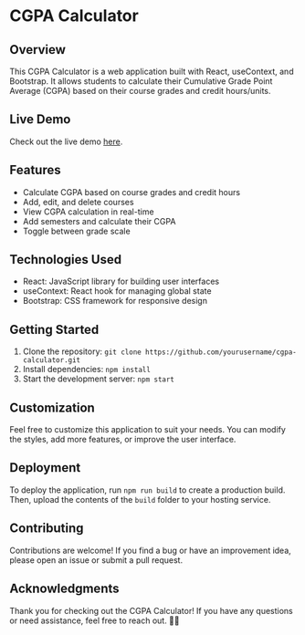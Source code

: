 # CGPA Calculator


## Overview

This CGPA Calculator is a web application built with React, useContext, and Bootstrap. It allows students to calculate their Cumulative Grade Point Average (CGPA) based on their course grades and credit hours/units.

## Live Demo

Check out the live demo [here](https://gpcalc1.netlify.app/).

## Features

- Calculate CGPA based on course grades and credit hours
- Add, edit, and delete courses
- View CGPA calculation in real-time
- Add semesters and calculate their CGPA
- Toggle between grade scale

## Technologies Used

- React: JavaScript library for building user interfaces
- useContext: React hook for managing global state
- Bootstrap: CSS framework for responsive design

## Getting Started

1. Clone the repository: `git clone https://github.com/yourusername/cgpa-calculator.git`
2. Install dependencies: `npm install`
3. Start the development server: `npm start`

## Customization

Feel free to customize this application to suit your needs. You can modify the styles, add more features, or improve the user interface.

## Deployment

To deploy the application, run `npm run build` to create a production build. Then, upload the contents of the `build` folder to your hosting service.

## Contributing

Contributions are welcome! If you find a bug or have an improvement idea, please open an issue or submit a pull request.

## Acknowledgments

Thank you for checking out the CGPA Calculator! If you have any questions or need assistance, feel free to reach out. 📧📞
